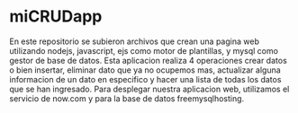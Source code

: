 # miCRUDapp
En este repositorio se subieron archivos que crean una pagina web utilizando nodejs, javascript, ejs como motor de plantillas, y
mysql como gestor de base de datos.
Esta aplicacion realiza 4 operaciones crear datos o bien insertar, eliminar dato que ya no ocupemos mas, actualizar alguna informacion de 
un dato en especifico y hacer una lista de todas los datos que se han ingresado. 
Para desplegar nuestra aplicacion web, utilizamos el servicio de now.com y para la base de datos freemysqlhosting.

